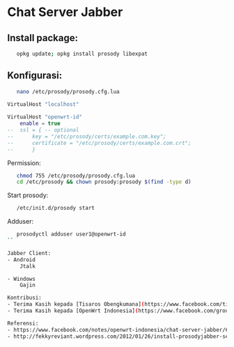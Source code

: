 # Chat Server Jabber

## Install package:
```bash
   opkg update; opkg install prosody libexpat
```

## Konfigurasi:
```bash
   nano /etc/prosody/prosody.cfg.lua
```

```lua
VirtualHost "localhost"
 
VirtualHost "openwrt-id"
	enable = true
--	ssl = { -- optional
--		key = "/etc/prosody/certs/example.com.key";
--		certificate = "/etc/prosody/certs/example.com.crt";
--		}
```

Permission:
```bash
   chmod 755 /etc/prosody/prosody.cfg.lua
   cd /etc/prosody && chown prosody:prosody $(find -type d)
```

Start prosody:
```bash
   /etc/init.d/prosody start
```

Adduser:
```bash
   prosodyctl adduser user1@openwrt-id
``

Jabber Client:
- Android
	Jtalk

- Windows
	Gajin

Kontribusi:
- Terima Kasih kepada [Tisaros Obengkumana](https://www.facebook.com/tisaros.obengkumana)
- Terima Kasih kepada [OpenWrt Indonesia](https://www.facebook.com/groups/openwrt)

Referensi:
- https://www.facebook.com/notes/openwrt-indonesia/chat-server-jabber/661327953908232/
- http://fekkyreviant.wordpress.com/2012/01/26/install-prosodyjabber-server-di-openwrt/
